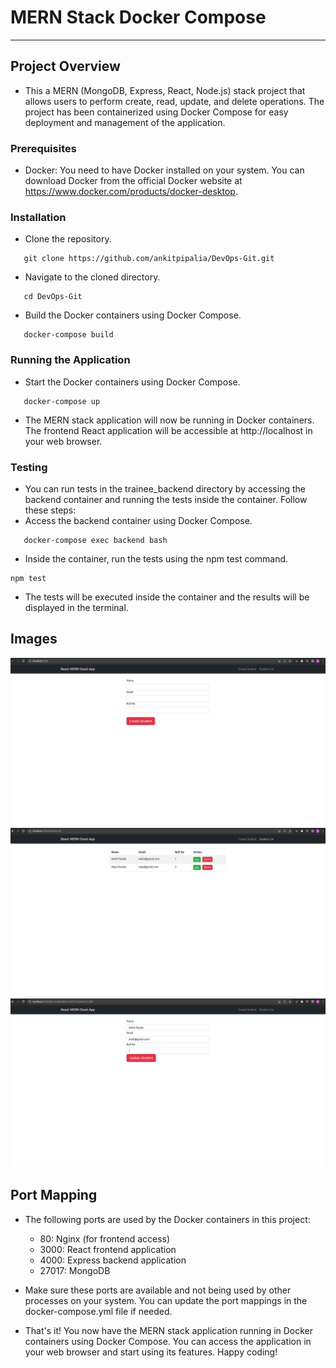 # MERN Stack Docker Compose
___

## Project Overview
 - This a MERN (MongoDB, Express, React, Node.js) stack project that allows users to perform create, read, update, and delete operations. The project has been containerized using Docker Compose for easy deployment and management of the application.

### Prerequisites
 - Docker: You need to have Docker installed on your system. You can download Docker from the official Docker website at https://www.docker.com/products/docker-desktop.

### Installation
 - Clone the repository.
``` 
   git clone https://github.com/ankitpipalia/DevOps-Git.git
```
 - Navigate to the cloned directory.
``` 
   cd DevOps-Git
```
 - Build the Docker containers using Docker Compose.
``` 
   docker-compose build
```
 
### Running the Application
 - Start the Docker containers using Docker Compose.

``` 
   docker-compose up
```
 - The MERN stack application will now be running in Docker containers. The frontend React application will be accessible at http://localhost in your web browser.
### Testing
 - You can run tests in the trainee_backend directory by accessing the backend container and running the tests inside the container. Follow these steps:
 - Access the backend container using Docker Compose.
``` 
   docker-compose exec backend bash
```
 - Inside the container, run the tests using the npm test command.
```
npm test
```
 - The tests will be executed inside the container and the results will be displayed in the terminal.
## Images

![Home Page](https://github.com/ankitpipalia/DevOps-Git/blob/master/images/homepage.png)
![List Page](https://github.com/ankitpipalia/DevOps-Git/blob/master/images/listpage.png)
![Update Page](https://github.com/ankitpipalia/DevOps-Git/blob/master/images/updatepage.png)

## Port Mapping

 - The following ports are used by the Docker containers in this project:
   - 80: Nginx (for frontend access)
   - 3000: React frontend application
   - 4000: Express backend application
   - 27017: MongoDB

 - Make sure these ports are available and not being used by other processes on your system. You can update the port mappings in the docker-compose.yml file if needed.
 - That's it! You now have the MERN stack application running in Docker containers using Docker Compose. You can access the application in your web browser and start using its features. Happy coding!
